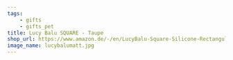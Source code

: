 ```yaml
---
tags:
    - gifts
    - gifts_pet
title: Lucy Balu SQUARE - Taupe
shop_url: https://www.amazon.de/-/en/LucyBalu-Square-Silicone-Rectangular-Anthracite/dp/B09MDSD2KB/ref=sr_1_1?crid=1UG472L8YXU3Z&keywords=Lucybalu%2BQuadrat&qid=1657482394&sprefix=lucybalu%2Bsquare%2Caps%2C75&sr=8-1&th=1
image_name: lucybalumatt.jpg
---
```

